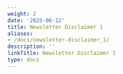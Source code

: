 ```yaml
---
weight: 2
date: '2025-06-12'
title: Newsletter Disclaimer 1
aliases:
- /docs/newsletter-disclaimer_1/
description: ''
linkTitle: Newsletter Disclaimer 1
type: docs
---
```


